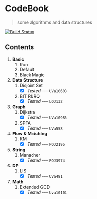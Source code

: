 # CodeBook
> some algorithms and data structures

[![Build Status](https://travis-ci.org/HJackH/CodeBook.svg?branch=master)](https://travis-ci.org/HJackH/CodeBook)

## Contents
1. **Basic**
    1. Run
    2. Default
    3. Black Magic
2. **Data Structure**
    1. Disjoint Set
        - [x] *Tested* --- `UVa10608`
    2. BIT RURQ
        - [x] *Tested* --- `LOJ132`
3. **Graph**
    1. Dijkstra
        - [x] *Tested* --- `UVa10986`
    2. SPFA
        - [x] *Tested* --- `UVa558`
4. **Flow & Matching**
    1. KM
        - [x] *Tested* --- `POJ2195`
5. **String**
    1. Manacher
        - [x] *Tested* --- `POJ3974`
6. **DP**
    1. LIS
        - [x] *Tested* --- `UVa481`
7. **Math**
    1. Extended GCD
        - [x] *Tested* --- `Uva10104`